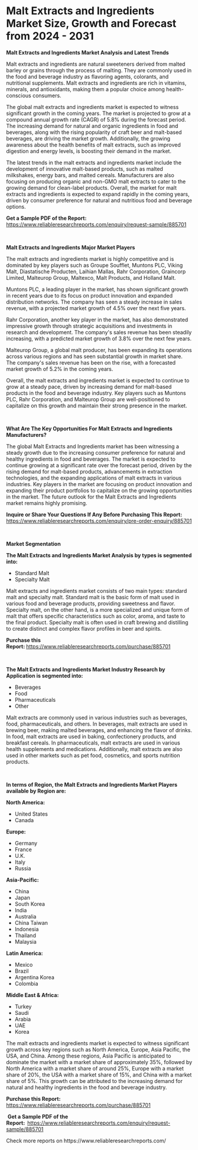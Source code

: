 <p><h1>Malt Extracts and Ingredients Market Size, Growth and Forecast from 2024 - 2031</h1></p><p><strong>Malt Extracts and Ingredients Market Analysis and Latest Trends</strong></p>
<p><p>Malt extracts and ingredients are natural sweeteners derived from malted barley or grains through the process of malting. They are commonly used in the food and beverage industry as flavoring agents, colorants, and nutritional supplements. Malt extracts and ingredients are rich in vitamins, minerals, and antioxidants, making them a popular choice among health-conscious consumers.</p><p>The global malt extracts and ingredients market is expected to witness significant growth in the coming years. The market is projected to grow at a compound annual growth rate (CAGR) of 5.8% during the forecast period. The increasing demand for natural and organic ingredients in food and beverages, along with the rising popularity of craft beer and malt-based beverages, are driving the market growth. Additionally, the growing awareness about the health benefits of malt extracts, such as improved digestion and energy levels, is boosting their demand in the market.</p><p>The latest trends in the malt extracts and ingredients market include the development of innovative malt-based products, such as malted milkshakes, energy bars, and malted cereals. Manufacturers are also focusing on producing organic and non-GMO malt extracts to cater to the growing demand for clean-label products. Overall, the market for malt extracts and ingredients is expected to expand rapidly in the coming years, driven by consumer preference for natural and nutritious food and beverage options.</p></p>
<p><strong>Get a Sample PDF of the Report:&nbsp;</strong> <a href="https://www.reliableresearchreports.com/enquiry/request-sample/885701">https://www.reliableresearchreports.com/enquiry/request-sample/885701</a></p>
<p>&nbsp;</p>
<p><strong>Malt Extracts and Ingredients Major Market Players</strong></p>
<p><p>The malt extracts and ingredients market is highly competitive and is dominated by key players such as Groupe Soufflet, Muntons PLC, Viking Malt, Diastatische Producten, Laihian Mallas, Rahr Corporation, Graincorp Limited, Malteurop Group, Maltexco, Malt Products, and Holland Malt. </p><p>Muntons PLC, a leading player in the market, has shown significant growth in recent years due to its focus on product innovation and expanded distribution networks. The company has seen a steady increase in sales revenue, with a projected market growth of 4.5% over the next five years.</p><p>Rahr Corporation, another key player in the market, has also demonstrated impressive growth through strategic acquisitions and investments in research and development. The company's sales revenue has been steadily increasing, with a predicted market growth of 3.8% over the next few years.</p><p>Malteurop Group, a global malt producer, has been expanding its operations across various regions and has seen substantial growth in market share. The company's sales revenue has been on the rise, with a forecasted market growth of 5.2% in the coming years.</p><p>Overall, the malt extracts and ingredients market is expected to continue to grow at a steady pace, driven by increasing demand for malt-based products in the food and beverage industry. Key players such as Muntons PLC, Rahr Corporation, and Malteurop Group are well-positioned to capitalize on this growth and maintain their strong presence in the market.</p></p>
<p>&nbsp;</p>
<p><strong>What Are The Key Opportunities For Malt Extracts and Ingredients Manufacturers?</strong></p>
<p><p>The global Malt Extracts and Ingredients market has been witnessing a steady growth due to the increasing consumer preference for natural and healthy ingredients in food and beverages. The market is expected to continue growing at a significant rate over the forecast period, driven by the rising demand for malt-based products, advancements in extraction technologies, and the expanding applications of malt extracts in various industries. Key players in the market are focusing on product innovation and expanding their product portfolios to capitalize on the growing opportunities in the market. The future outlook for the Malt Extracts and Ingredients market remains highly promising.</p></p>
<p><strong>Inquire or Share Your Questions If Any Before Purchasing This Report:</strong> <a href="https://www.reliableresearchreports.com/enquiry/pre-order-enquiry/885701">https://www.reliableresearchreports.com/enquiry/pre-order-enquiry/885701</a></p>
<p>&nbsp;</p>
<p><strong>Market Segmentation</strong></p>
<p><strong>The Malt Extracts and Ingredients Market Analysis by types is segmented into:</strong></p>
<p><ul><li>Standard Malt</li><li>Specialty Malt</li></ul></p>
<p><p>Malt extracts and ingredients market consists of two main types: standard malt and specialty malt. Standard malt is the basic form of malt used in various food and beverage products, providing sweetness and flavor. Specialty malt, on the other hand, is a more specialized and unique form of malt that offers specific characteristics such as color, aroma, and taste to the final product. Specialty malt is often used in craft brewing and distilling to create distinct and complex flavor profiles in beer and spirits.</p></p>
<p><strong>Purchase this Report:&nbsp;</strong><a href="https://www.reliableresearchreports.com/purchase/885701">https://www.reliableresearchreports.com/purchase/885701</a></p>
<p>&nbsp;</p>
<p><strong>The Malt Extracts and Ingredients Market Industry Research by Application is segmented into:</strong></p>
<p><ul><li>Beverages</li><li>Food</li><li>Pharmaceuticals</li><li>Other</li></ul></p>
<p><p>Malt extracts are commonly used in various industries such as beverages, food, pharmaceuticals, and others. In beverages, malt extracts are used in brewing beer, making malted beverages, and enhancing the flavor of drinks. In food, malt extracts are used in baking, confectionery products, and breakfast cereals. In pharmaceuticals, malt extracts are used in various health supplements and medications. Additionally, malt extracts are also used in other markets such as pet food, cosmetics, and sports nutrition products.</p></p>
<p>&nbsp;</p>
<p><strong>In terms of Region, the Malt Extracts and Ingredients Market Players available by Region are:</strong></p>
<p>
    <p> <strong> North America: </strong>
        <ul>
            <li>United States</li>
            <li>Canada</li>
        </ul>
        </p> 
    <p> <strong> Europe: </strong>
        <ul>
            <li>Germany</li>
            <li>France</li>
            <li>U.K.</li>
            <li>Italy</li>
            <li>Russia</li>
        </ul>
        </p> 
    <p> <strong> Asia-Pacific: </strong>
        <ul>
            <li>China</li>
            <li>Japan</li>
            <li>South Korea</li>
            <li>India</li>
            <li>Australia</li>
            <li>China Taiwan</li>
            <li>Indonesia</li>
            <li>Thailand</li>
            <li>Malaysia</li>
        </ul>
        </p> 
    <p> <strong> Latin America: </strong>
        <ul>
            <li>Mexico</li>
            <li>Brazil</li>
            <li>Argentina Korea</li>
            <li>Colombia</li>
        </ul>
        </p> 
    <p> <strong> Middle East & Africa: </strong>
        <ul>
            <li>Turkey</li>
            <li>Saudi</li>
            <li>Arabia</li>
            <li>UAE</li>
            <li>Korea</li>
        </ul>
    </p>
    </p>
<p><p>The malt extracts and ingredients market is expected to witness significant growth across key regions such as North America, Europe, Asia Pacific, the USA, and China. Among these regions, Asia Pacific is anticipated to dominate the market with a market share of approximately 35%, followed by North America with a market share of around 25%, Europe with a market share of 20%, the USA with a market share of 15%, and China with a market share of 5%. This growth can be attributed to the increasing demand for natural and healthy ingredients in the food and beverage industry.</p></p>
<p><strong>Purchase this Report: </strong><a href="https://www.reliableresearchreports.com/purchase/885701">https://www.reliableresearchreports.com/purchase/885701</a></p>
<p>&nbsp;<strong>Get a Sample PDF of the Report:&nbsp;&nbsp;</strong><a href="https://www.reliableresearchreports.com/enquiry/request-sample/885701">https://www.reliableresearchreports.com/enquiry/request-sample/885701</a></p>
<p><strong></strong></p>
<p>Check more reports on https://www.reliableresearchreports.com/</p>
